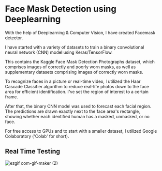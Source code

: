 # Face Mask Detection using Deeplearning

With the help of Deeplearning & Computer Vision, I have created Facemask detector.

I have started with a variety of datasets to train a binary convolutional neural network (CNN) model using Keras/TensorFlow.

This contains the Kaggle Face Mask Detection Photographs dataset, which comprises images of correctly and poorly worn masks, as well as supplementary datasets comprising images of correctly worn masks.

To recognize faces in a picture or real-time video, I utilized the Haar Cascade Classifier algorithm to reduce real-life photos down to the face area for efficient identification. I've set the region of interest to a certain frame.

After that, the binary CNN model was used to forecast each facial region. The predictions are drawn exactly next to the face area's rectangle, showing whether each identified human has a masked, unmasked, or no face.

For free access to GPUs and to start with a smaller dataset, I utilized Google Colaboratory ('Colab' for short).

## Real Time Testing
![ezgif com-gif-maker (2)](https://user-images.githubusercontent.com/60286504/138593191-9e4c6952-d3d4-4706-9bef-d2f6b8dfd67d.gif)
